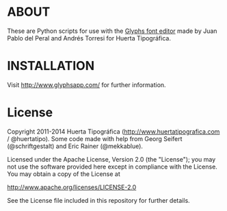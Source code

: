 # ABOUT

These are Python scripts for use with the [Glyphs font editor](http://glyphsapp.com/) made by Juan Pablo del Peral and Andrés Torresi for Huerta Tipográfica.


# INSTALLATION

Visit http://www.glyphsapp.com/ for further information.


# License

Copyright 2011-2014 Huerta Tipográfica (http://www.huertatipografica.com / @huertatipo).
Some code made with help from Georg Seifert (@schriftgestalt) and Eric Rainer (@mekkablue).

Licensed under the Apache License, Version 2.0 (the "License");
you may not use the software provided here except in compliance with the License.
You may obtain a copy of the License at

http://www.apache.org/licenses/LICENSE-2.0

See the License file included in this repository for further details.
